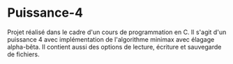 # Puissance-4

Projet réalisé dans le cadre d'un cours de programmation en C. 
Il s'agit d'un puissance 4 avec implémentation de l'algorithme minimax avec élagage alpha-bêta.
Il contient aussi des options de lecture, écriture
 et sauvegarde de fichiers.
